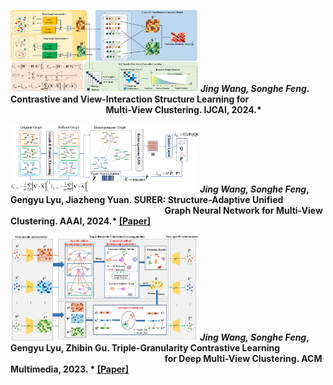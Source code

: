 
[series]:(/contents/series.png) 
[surer]:/contents/surer.png
[trust]:/contents/trust.png

<img src="/contents/series.png" width = 300 > *<strong><strong>Jing Wang, Songhe Feng*. Contrastive and View-Interaction Structure Learning for 
&emsp; &emsp; &emsp; &emsp;&emsp; &emsp; &emsp; &emsp; &emsp; &emsp; &emsp; &emsp; &emsp; &emsp; &emsp; &emsp;Multi-View Clustering. IJCAI, 2024.* 

<img src="/contents/surer.png" width = 300 > *<strong><strong>Jing Wang, Songhe Feng*, Gengyu Lyu, Jiazheng Yuan. SURER: Structure-Adaptive Unified
&emsp; &emsp; &emsp; &emsp;&emsp; &emsp; &emsp; &emsp; &emsp; &emsp; &emsp; &emsp; &emsp; &emsp; &emsp; &emsp;&emsp;&emsp;Graph Neural Network for Multi-View Clustering. AAAI, 2024.* [[Paper]](https://ojs.aaai.org/index.php/AAAI/article/view/29478)

<img src="/contents/trust.png" width = 300 > *<strong><strong>Jing Wang, Songhe Feng*, Gengyu Lyu, Zhibin Gu. Triple-Granularity Contrastive Learning
&emsp; &emsp; &emsp; &emsp;&emsp; &emsp; &emsp; &emsp; &emsp; &emsp; &emsp; &emsp; &emsp; &emsp; &emsp; &emsp;&emsp;&emsp;for Deep Multi-View Clustering. ACM Multimedia, 2023. * [[Paper]](https://dl.acm.org/doi/abs/10.1145/3581783.3611844)
